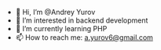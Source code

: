- 👋 Hi, I’m @Andrey Yurov
- 👀 I’m interested in backend development
- 🌱 I’m currently learning PHP
- 📫 How to reach me: a.yurov6@gmail.com

<!---
xOviwyRx/xOviwyRx is a ✨ special ✨ repository because its `README.md` (this file) appears on your GitHub profile.
You can click the Preview link to take a look at your changes.
--->
